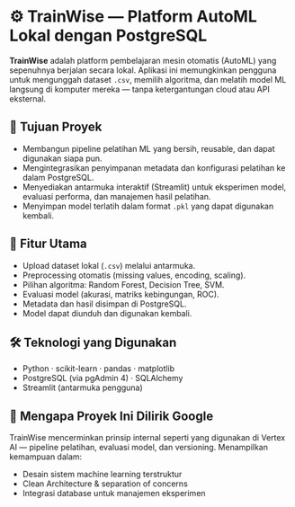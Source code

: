 # ⚙️ TrainWise — Platform AutoML Lokal dengan PostgreSQL

**TrainWise** adalah platform pembelajaran mesin otomatis (AutoML) yang sepenuhnya berjalan secara lokal. Aplikasi ini memungkinkan pengguna untuk mengunggah dataset `.csv`, memilih algoritma, dan melatih model ML langsung di komputer mereka — tanpa ketergantungan cloud atau API eksternal.

## 🎯 Tujuan Proyek

- Membangun pipeline pelatihan ML yang bersih, reusable, dan dapat digunakan siapa pun.
- Mengintegrasikan penyimpanan metadata dan konfigurasi pelatihan ke dalam PostgreSQL.
- Menyediakan antarmuka interaktif (Streamlit) untuk eksperimen model, evaluasi performa, dan manajemen hasil pelatihan.
- Menyimpan model terlatih dalam format `.pkl` yang dapat digunakan kembali.

## 🧩 Fitur Utama

- Upload dataset lokal (`.csv`) melalui antarmuka.
- Preprocessing otomatis (missing values, encoding, scaling).
- Pilihan algoritma: Random Forest, Decision Tree, SVM.
- Evaluasi model (akurasi, matriks kebingungan, ROC).
- Metadata dan hasil disimpan di PostgreSQL.
- Model dapat diunduh dan digunakan kembali.

## 🛠️ Teknologi yang Digunakan

- Python · scikit-learn · pandas · matplotlib
- PostgreSQL (via pgAdmin 4) · SQLAlchemy
- Streamlit (antarmuka pengguna)

## 📌 Mengapa Proyek Ini Dilirik Google

TrainWise mencerminkan prinsip internal seperti yang digunakan di Vertex AI — pipeline pelatihan, evaluasi model, dan versioning. Menampilkan kemampuan dalam:

- Desain sistem machine learning terstruktur
- Clean Architecture & separation of concerns
- Integrasi database untuk manajemen eksperimen
